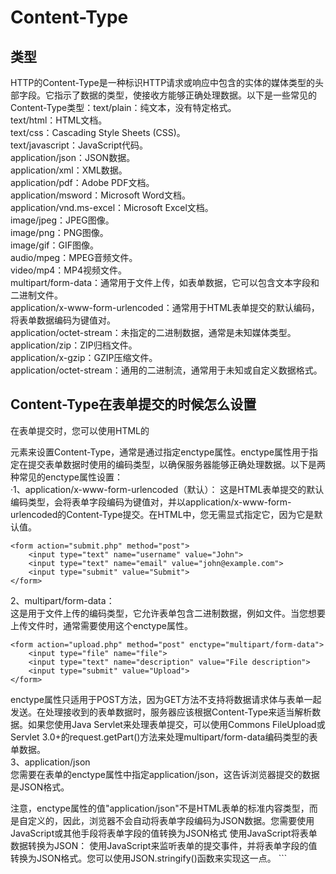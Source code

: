 # Content-Type
## 类型
HTTP的Content-Type是一种标识HTTP请求或响应中包含的实体的媒体类型的头部字段。它指示了数据的类型，使接收方能够正确处理数据。以下是一些常见的Content-Type类型：text/plain：纯文本，没有特定格式。  
text/html：HTML文档。  
text/css：Cascading Style Sheets (CSS)。    
text/javascript：JavaScript代码。  
application/json：JSON数据。  
application/xml：XML数据。  
application/pdf：Adobe PDF文档。  
application/msword：Microsoft Word文档。  
application/vnd.ms-excel：Microsoft Excel文档。  
image/jpeg：JPEG图像。  
image/png：PNG图像。  
image/gif：GIF图像。  
audio/mpeg：MPEG音频文件。  
video/mp4：MP4视频文件。  
multipart/form-data：通常用于文件上传，如表单数据，它可以包含文本字段和二进制文件。  
application/x-www-form-urlencoded：通常用于HTML表单提交的默认编码，将表单数据编码为键值对。  
application/octet-stream：未指定的二进制数据，通常是未知媒体类型。  
application/zip：ZIP归档文件。  
application/x-gzip：GZIP压缩文件。  
application/octet-stream：通用的二进制流，通常用于未知或自定义数据格式。  

## Content-Type在表单提交的时候怎么设置  
在表单提交时，您可以使用HTML的<form>元素来设置Content-Type，通常是通过指定enctype属性。enctype属性用于指定在提交表单数据时使用的编码类型，以确保服务器能够正确处理数据。以下是两种常见的enctype属性设置：  
·1、application/x-www-form-urlencoded（默认）：
这是HTML表单提交的默认编码类型，会将表单字段编码为键值对，并以application/x-www-form-urlencoded的Content-Type提交。在HTML中，您无需显式指定它，因为它是默认值。  
```
<form action="submit.php" method="post">
    <input type="text" name="username" value="John">
    <input type="text" name="email" value="john@example.com">
    <input type="submit" value="Submit">
</form>
```
2、multipart/form-data：  
这是用于文件上传的编码类型，它允许表单包含二进制数据，例如文件。当您想要上传文件时，通常需要使用这个enctype属性。  
``` 
<form action="upload.php" method="post" enctype="multipart/form-data">
    <input type="file" name="file">
    <input type="text" name="description" value="File description">
    <input type="submit" value="Upload">
</form>
```
enctype属性只适用于POST方法，因为GET方法不支持将数据请求体与表单一起发送。在处理接收到的表单数据时，服务器应该根据Content-Type来适当解析数据。如果您使用Java Servlet来处理表单提交，可以使用Commons FileUpload或Servlet 3.0+的request.getPart()方法来处理multipart/form-data编码类型的表单数据。  
3、application/json  
您需要在表单的enctype属性中指定application/json，这告诉浏览器提交的数据是JSON格式。  
<form action="your_server_endpoint" method="post" enctype="application/json">  
注意，enctype属性的值"application/json"不是HTML表单的标准内容类型，而是自定义的，因此，浏览器不会自动将表单字段编码为JSON数据。您需要使用JavaScript或其他手段将表单字段的值转换为JSON格式  
使用JavaScript将表单数据转换为JSON：  
使用JavaScript来监听表单的提交事件，并将表单字段的值转换为JSON格式。您可以使用JSON.stringify()函数来实现这一点。  
```
<script>
    document.querySelector('form').addEventListener('submit', function (event) {
        event.preventDefault(); // 阻止表单默认的提交行为

        // 收集表单字段的值
        var formData = {
            field1: document.querySelector('#field1').value,
            field2: document.querySelector('#field2').value,
            // 添加其他字段
        };
    
        // 将表单数据转换为JSON格式
        var jsonData = JSON.stringify(formData);
    
        // 使用AJAX或其他方式将JSON数据提交到服务器
        // 这里只是示例，您可以使用jQuery、Fetch API或其他库来进行实际的提交
        fetch('your_server_endpoint', {
            method: 'POST',
            headers: {
                'Content-Type': 'application/json'
            },
            body: jsonData
        })
        .then(function (response) {
            // 处理响应
        })
        .catch(function (error) {
            // 处理错误
        });
    });
</script>


